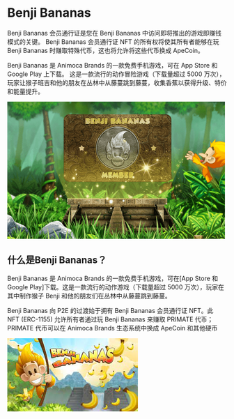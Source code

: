 # Benji Bananas

<p>Benji Bananas 会员通行证是您在 Benji Bananas 中访问即将推出的游戏即赚钱模式的关键。 Benji Bananas 会员通行证 NFT 的所有权将使其所有者能够在玩 Benji Bananas 时赚取特殊代币，这也将允许将这些代币换成 ApeCoin。</p>
<p>Benji Bananas 是 Animoca Brands 的一款免费手机游戏，可在 App Store 和 Google Play 上下载。 这是一款流行的动作冒险游戏（下载量超过 5000 万次），玩家让猴子班吉和他的朋友在丛林中从藤蔓跳到藤蔓，收集香蕉以获得升级、特价和能量提升。</p>

![dsada](dsada.png)

## 什么是Benji Bananas？ 

Benji Bananas 是 Animoca Brands 的一款免费手机游戏，可在[App Store 和 Google Play]下载。这是一款流行的动作游戏（下载量超过 5000 万次），玩家在其中制作猴子 Benji 和他的朋友们在丛林中从藤蔓跳到藤蔓。

Benji Bananas 向 P2E 的过渡始于拥有 Benji Bananas 会员通行证 NFT。此 NFT (ERC-1155) 允许所有者通过玩 Benji Bananas 来赚取 PRIMATE 代币；PRIMATE 代币可以在 Animoca Brands 生态系统中换成 ApeCoin 和其他硬币

![iofi](iofi.png)

